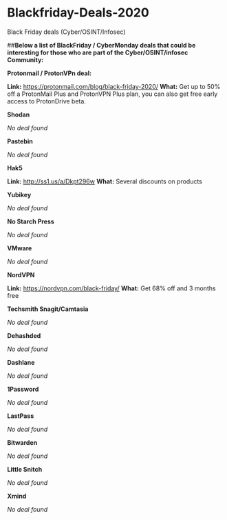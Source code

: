 # Blackfriday-Deals-2020
Black Friday deals (Cyber/OSINT/Infosec)


##**Below a list of BlackFriday / CyberMonday deals that could be interesting for those who are part of the Cyber/OSINT/infosec Community:**


**Protonmail / ProtonVPn deal:**

**Link:** https://protonmail.com/blog/black-friday-2020/
**What:** Get up to 50% off a ProtonMail Plus and ProtonVPN Plus plan, you can also get free early access to ProtonDrive beta.


**Shodan**

*No deal found*


**Pastebin**

*No deal found*


**Hak5**

**Link:** http://ss1.us/a/Dkpt296w
**What:** Several discounts on products


**Yubikey**

*No deal found*


**No Starch Press**

*No deal found* 


**VMware**

*No deal found*


**NordVPN**

**Link:** https://nordvpn.com/black-friday/
**What:** Get 68% off and 3 months free


**Techsmith Snagit/Camtasia**

*No deal found*


**Dehashded**

*No deal found*


**Dashlane**

*No deal found*


**1Password**

*No deal found*


**LastPass**

*No deal found*


**Bitwarden**

*No deal found*


**Little Snitch**

*No deal found*

**Xmind**

*No deal found*
